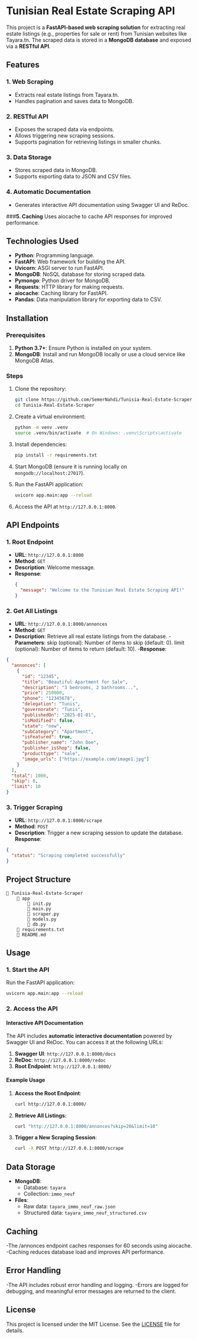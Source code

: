# **Tunisian Real Estate Scraping API**

This project is a **FastAPI-based web scraping solution** for extracting real estate listings (e.g., properties for sale or rent) from Tunisian websites like Tayara.tn. The scraped data is stored in a **MongoDB database** and exposed via a **RESTful API**.

## **Features**

### **1. Web Scraping**

- Extracts real estate listings from Tayara.tn.
- Handles pagination and saves data to MongoDB.

### **2. RESTful API**

- Exposes the scraped data via endpoints.
- Allows triggering new scraping sessions.
- Supports pagination for retrieving listings in smaller chunks.

### **3. Data Storage**

- Stores scraped data in MongoDB.
- Supports exporting data to JSON and CSV files.

### **4. Automatic Documentation**

- Generates interactive API documentation using Swagger UI and ReDoc.

###**5. Caching**
Uses aiocache to cache API responses for improved performance.

## **Technologies Used**

- **Python**: Programming language.
- **FastAPI**: Web framework for building the API.
- **Uvicorn**: ASGI server to run FastAPI.
- **MongoDB**: NoSQL database for storing scraped data.
- **Pymongo**: Python driver for MongoDB.
- **Requests**: HTTP library for making requests.
- **aiocache**: Caching library for FastAPI.
- **Pandas**: Data manipulation library for exporting data to CSV.

## **Installation**

### **Prerequisites**

1. **Python 3.7+**: Ensure Python is installed on your system.
2. **MongoDB**: Install and run MongoDB locally or use a cloud service like MongoDB Atlas.

### **Steps**

1. Clone the repository:

   ```bash
   git clone https://github.com/SemerNahdi/Tunisia-Real-Estate-Scraper.git
   cd Tunisia-Real-Estate-Scraper
   ```

2. Create a virtual environment:

   ```bash
   python -m venv .venv
   source .venv/bin/activate  # On Windows: .venv\Scripts\activate
   ```

3. Install dependencies:

   ```bash
   pip install -r requirements.txt
   ```

4. Start MongoDB (ensure it is running locally on `mongodb://localhost:27017`).

5. Run the FastAPI application:

   ```bash
   uvicorn app.main:app --reload
   ```

6. Access the API at `http://127.0.0.1:8000`.

## **API Endpoints**

### **1. Root Endpoint**

- **URL**: `http://127.0.0.1:8000`
- **Method**: `GET`
- **Description**: Welcome message.
- **Response**:
  ```json
  {
    "message": "Welcome to the Tunisian Real Estate Scraping API!"
  }
  ```

### **2. Get All Listings**

- **URL**: `http://127.0.0.1:8000/annonces`
- **Method**: `GET`
- **Description**: Retrieve all real estate listings from the database.
-**Parameters**:
      skip (optional): Number of items to skip (default: 0).
      limit (optional): Number of items to return (default: 10).
-**Response**:

```json
{
  "annonces": [
    {
      "id": "12345",
      "title": "Beautiful Apartment for Sale",
      "description": "3 bedrooms, 2 bathrooms...",
      "price": 250000,
      "phone": "12345678",
      "delegation": "Tunis",
      "governorate": "Tunis",
      "publishedOn": "2025-01-01",
      "isModified": false,
      "state": "new",
      "subCategory": "Apartment",
      "isFeatured": true,
      "publisher_name": "John Doe",
      "publisher_isShop": false,
      "producttype": "sale",
      "image_urls": ["https://example.com/image1.jpg"]
    }
  ],
  "total": 1000,
  "skip": 0,
  "limit": 10
}
```

### **3. Trigger Scraping**

- **URL**: `http://127.0.0.1:8000/scrape`
- **Method**: `POST`
- **Description**: Trigger a new scraping session to update the database.
  **Response**:

```json
{
  "status": "Scraping completed successfully"
}
```

## **Project Structure**

```
📂 Tunisia-Real-Estate-Scraper
    📂 app
        📄 init.py
        📄 main.py
        📄 scraper.py
        📄 models.py
        📄 db.py
    📄 requirements.txt
    📄 README.md

```

## **Usage**

### **1. Start the API**

Run the FastAPI application:

```bash
uvicorn app.main:app --reload
```

### **2. Access the API**

#### **Interactive API Documentation**

The API includes **automatic interactive documentation** powered by Swagger UI and ReDoc. You can access it at the following URLs:

1. **Swagger UI**: `http://127.0.0.1:8000/docs`
2. **ReDoc**: `http://127.0.0.1:8000/redoc`
3. **Root Endpoint**: `http://127.0.0.1:8000/`

#### **Example Usage**

1. **Access the Root Endpoint**:

   ```bash
   curl http://127.0.0.1:8000/
   ```

2. **Retrieve All Listings**:

   ```bash
   curl "http://127.0.0.1:8000/annonces?skip=20&limit=10"
   ```

3. **Trigger a New Scraping Session**:
   ```bash
   curl -X POST http://127.0.0.1:8000/scrape
   ```

## **Data Storage**

- **MongoDB**:
  - Database: `tayara`
  - Collection: `immo_neuf`
- **Files**:
  - Raw data: `tayara_immo_neuf_raw.json`
  - Structured data: `tayara_immo_neuf_structured.csv`
## **Caching**

-The /annonces endpoint caches responses for 60 seconds using aiocache.
-Caching reduces database load and improves API performance.

## **Error Handling**
-The API includes robust error handling and logging.
-Errors are logged for debugging, and meaningful error messages are returned to the client.

## **License**

This project is licensed under the MIT License. See the [LICENSE](LICENSE) file for details.
